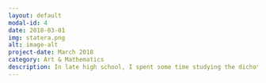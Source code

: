 ```yaml
---
layout: default
modal-id: 4
date: 2018-03-01
img: statera.png
alt: image-alt
project-date: March 2018
category: Art & Mathematics
description: In late high school, I spent some time studying the dichotomy between mathematics and art. The math and art couple always seemed to be incredibly intersting to me, and art and mathematics are not often thought of together. Art is often seen as something beautiful, from a purely aesthetic POV. We often forget its codified and strict aspects. It is a subject that is arguably close to mathematics, which on the other hand, is a discipline meant to demonstrate facts about the world meaningfully and logically. However, math can also be seen as beautiful. As a result of these thoughts, I began my research project. 
---
```




